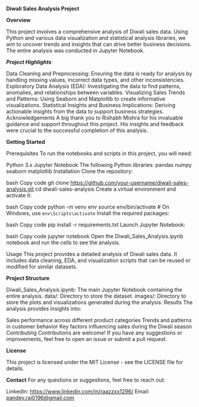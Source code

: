 **Diwali Sales Analysis Project**


**Overview**


This project involves a comprehensive analysis of Diwali sales data. Using Python and various data visualization and statistical analysis libraries, we aim to uncover trends and insights that can drive better business decisions. The entire analysis was conducted in Jupyter Notebook.

***Project Highlights***

Data Cleaning and Preprocessing: Ensuring the data is ready for analysis by handling missing values, incorrect data types, and other inconsistencies.
Exploratory Data Analysis (EDA): Investigating the data to find patterns, anomalies, and relationships between variables.
Visualizing Sales Trends and Patterns: Using Seaborn and Matplotlib to create informative visualizations.
Statistical Insights and Business Implications: Deriving actionable insights from the data to support business strategies.
Acknowledgements
A big thank you to Rishabh Mishra for his invaluable guidance and support throughout this project. His insights and feedback were crucial to the successful completion of this analysis.

**Getting Started**

Prerequisites
To run the notebooks and scripts in this project, you will need:

Python 3.x
Jupyter Notebook
The following Python libraries:
pandas
numpy
seaborn
matplotlib
Installation
Clone the repository:

bash
Copy code
git clone https://github.com/your-username/diwali-sales-analysis.git
cd diwali-sales-analysis
Create a virtual environment and activate it:

bash
Copy code
python -m venv env
source env/bin/activate  # On Windows, use `env\Scripts\activate`
Install the required packages:

bash
Copy code
pip install -r requirements.txt
Launch Jupyter Notebook:

bash
Copy code
jupyter notebook
Open the Diwali_Sales_Analysis.ipynb notebook and run the cells to see the analysis.

Usage
This project provides a detailed analysis of Diwali sales data. It includes data cleaning, EDA, and visualization scripts that can be reused or modified for similar datasets.

**Project Structure**

Diwali_Sales_Analysis.ipynb: The main Jupyter Notebook containing the entire analysis.
data/: Directory to store the dataset.
images/: Directory to store the plots and visualizations generated during the analysis.
Results
The analysis provides insights into:

Sales performance across different product categories
Trends and patterns in customer behavior
Key factors influencing sales during the Diwali season
Contributing
Contributions are welcome! If you have any suggestions or improvements, feel free to open an issue or submit a pull request.

**License**

This project is licensed under the MIT License - see the LICENSE file for details.

**Contact**
For any questions or suggestions, feel free to reach out:

LinkedIn: https://www.linkedin.com/in/raazzxx1296/
Email: pandey.raj0196@gmail.com
